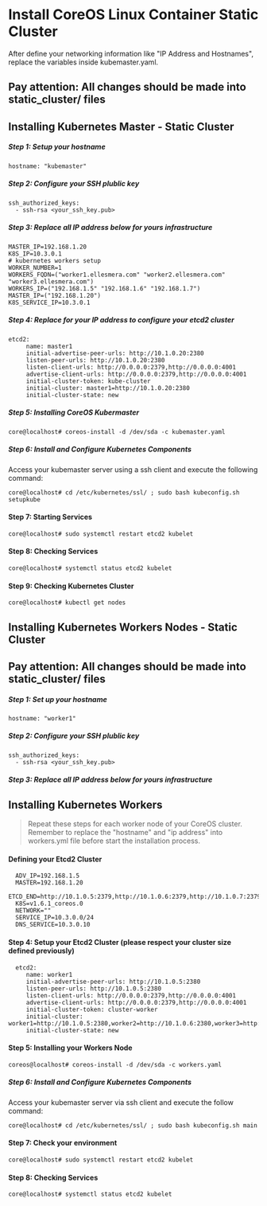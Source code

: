 # Install CoreOS Linux Container Static Cluster

After define your networking information like "IP Address and Hostnames", replace the variables inside kubemaster.yaml.

## Pay attention: All changes should be made into static_cluster/ files

## Installing Kubernetes Master - Static Cluster

##### Step 1: Setup your hostname

```
hostname: "kubemaster"
```

##### Step 2: Configure your SSH plublic key
```
ssh_authorized_keys:
  - ssh-rsa <your_ssh_key.pub>
```

##### Step 3: Replace all IP address below for yours infrastructure

```  
MASTER_IP=192.168.1.20
K8S_IP=10.3.0.1
# kubernetes workers setup
WORKER_NUMBER=1
WORKERS_FQDN=("worker1.ellesmera.com" "worker2.ellesmera.com" "worker3.ellesmera.com")
WORKERS_IP=("192.168.1.5" "192.168.1.6" "192.168.1.7")
MASTER_IP=("192.168.1.20")
K8S_SERVICE_IP=10.3.0.1
```

##### Step 4: Replace for your IP address to configure your etcd2 cluster

```
etcd2:
     name: master1
     initial-advertise-peer-urls: http://10.1.0.20:2380
     listen-peer-urls: http://10.1.0.20:2380
     listen-client-urls: http://0.0.0.0:2379,http://0.0.0.0:4001
     advertise-client-urls: http://0.0.0.0:2379,http://0.0.0.0:4001
     initial-cluster-token: kube-cluster
     initial-cluster: master1=http://10.1.0.20:2380
     initial-cluster-state: new
```

##### Step 5: Installing CoreOS Kubermaster

```
core@localhost# coreos-install -d /dev/sda -c kubemaster.yaml
```

##### Step 6: Install and Configure Kubernetes Components

Access your kubemaster server using a ssh client and execute the following command:

```
core@localhost# cd /etc/kubernetes/ssl/ ; sudo bash kubeconfig.sh setupkube
```

#### Step 7: Starting Services

```
core@localhost# sudo systemctl restart etcd2 kubelet
```

#### Step 8: Checking Services

```
core@localhost# systemctl status etcd2 kubelet
```

#### Step 9: Checking Kubernetes Cluster

```
core@localhost# kubectl get nodes
```

## Installing Kubernetes Workers Nodes - Static Cluster

## Pay attention: All changes should be made into static_cluster/ files

##### Step 1: Set up your hostname

```
hostname: "worker1"
```

##### Step 2: Configure your SSH plublic key
```
ssh_authorized_keys:
  - ssh-rsa <your_ssh_key.pub>
```

##### Step 3: Replace all IP address below for yours infrastructure


## Installing Kubernetes Workers

> Repeat these steps for each worker node of your CoreOS cluster. Remember to replace the "hostname" and "ip address" into workers.yml file before start the installation process.

#### Defining your Etcd2 Cluster
```
  ADV_IP=192.168.1.5
  MASTER=192.168.1.20 
  ETCD_END=http://10.1.0.5:2379,http://10.1.0.6:2379,http://10.1.0.7:2379
  K8S=v1.6.1_coreos.0
  NETWORK=""
  SERVICE_IP=10.3.0.0/24
  DNS_SERVICE=10.3.0.10
```

#### Step 4: Setup your Etcd2 Cluster (please respect your cluster size defined previously)

```
  etcd2:
     name: worker1
     initial-advertise-peer-urls: http://10.1.0.5:2380
     listen-peer-urls: http://10.1.0.5:2380
     listen-client-urls: http://0.0.0.0:2379,http://0.0.0.0:4001
     advertise-client-urls: http://0.0.0.0:2379,http://0.0.0.0:4001
     initial-cluster-token: cluster-worker
     initial-cluster: worker1=http://10.1.0.5:2380,worker2=http://10.1.0.6:2380,worker3=http://10.1.0.7:2380
     initial-cluster-state: new
```

#### Step 5: Installing your Workers Node

```
coreos@localhost# coreos-install -d /dev/sda -c workers.yaml
```

##### Step 6: Install and Configure Kubernetes Components

Access your kubemaster server via ssh client and execute the follow command:

```
core@localhost# cd /etc/kubernetes/ssl/ ; sudo bash kubeconfig.sh main
```

#### Step 7: Check your environment

```
core@localhost# sudo systemctl restart etcd2 kubelet
```
#### Step 8: Checking Services

```
core@localhost# systemctl status etcd2 kubelet
```
